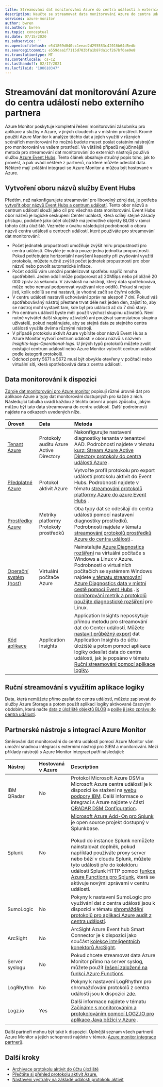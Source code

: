 ```yaml
---
title: Streamování dat monitorování Azure do centra událostí a externích partnerů
description: Naučte se streamovat data monitorování Azure do centra událostí a získat tak data do služby partner SIEM nebo Analytics Tool.
services: azure-monitor
author: bwren
ms.author: bwren
ms.topic: conceptual
ms.date: 07/15/2020
ms.subservice: ''
ms.openlocfilehash: e541869d040cc1eead2d295583c42016b64d5edb
ms.sourcegitcommit: e559daa1f7115d703bfa1b87da1cf267bf6ae9e8
ms.translationtype: MT
ms.contentlocale: cs-CZ
ms.lasthandoff: 02/17/2021
ms.locfileid: "100610347"
---
```

# <a name="stream-azure-monitoring-data-to-an-event-hub-or-external-partner"></a>Streamování dat monitorování Azure do centra událostí nebo externího partnera

Azure Monitor poskytuje kompletní řešení monitorování zásobníku pro aplikace a služby v Azure, v jiných cloudech a v místním prostředí. Kromě použití Azure Monitor k analýze těchto dat a jejich využití v různých scénářích monitorování ho možná budete muset poslat ostatním nástrojům pro monitorování ve vašem prostředí. Ve většině případů nejúčinnější metoda pro streamování dat monitorování do externích nástrojů používá službu [Azure Event Hubs](../../event-hubs/index.yml). Tento článek obsahuje stručný popis toho, jak to provést, a pak uvádí některé z partnerů, na které můžete odesílat data. Některé mají zvláštní integraci se Azure Monitor a můžou být hostované v Azure.  

## <a name="create-an-event-hubs-namespace"></a>Vytvoření oboru názvů služby Event Hubs

Předtím, než nakonfigurujete streamování pro libovolný zdroj dat, je potřeba [vytvořit obor názvů Event Hubs a centrum událostí](../../event-hubs/event-hubs-create.md). Tento obor názvů a centrum událostí slouží jako cíl pro všechna data monitorování. Event Hubs obor názvů je logické seskupení Center událostí, která sdílejí stejné zásady přístupu, podobně jako účet úložiště má jednotlivé objekty BLOB v rámci tohoto účtu úložiště. Vezměte v úvahu následující podrobnosti o oboru názvů centra událostí a centrech událostí, které používáte pro streamování dat monitorování:

* Počet jednotek propustnosti umožňuje zvýšit míru propustnosti pro centra událostí. Obvykle je nutná pouze jedna jednotka propustnosti. Pokud potřebujete horizontální navýšení kapacity při zvyšování využití protokolu, můžete ručně zvýšit počet jednotek propustnosti pro obor názvů nebo povolit automatické inflace.
* Počet oddílů vám umožní paralelizovat spotřebu napříč mnoha spotřebiteli. Jeden oddíl může podporovat až 20MBps nebo přibližně 20 000 zpráv za sekundu. V závislosti na nástroji, který data spotřebovává, může nebo nemusí podporovat využívání více oddílů. Pokud si nejste jistí, kolik oddílů se má nastavit, je vhodné začít se čtyřmi oddíly.
* V centru událostí nastavili uchovávání zpráv na alespoň 7 dní. Pokud váš spotřebováváný nástroj přestane trvat déle než jeden den, zajistí to, aby se nástroj mohl vystavit tam, kde byl pro události až do 7 dnů starý.
* Pro centrum událostí byste měli použít výchozí skupinu uživatelů. Není nutné vytvářet další skupiny uživatelů ani používat samostatnou skupinu uživatelů, pokud neplánujete, aby se stejná data ze stejného centra událostí využila dvěma různými nástroji.
* V případě protokolu aktivit Azure vybíráte obor názvů Event Hubs a Azure Monitor vytvoří centrum událostí v oboru názvů s názvem _Insights-logs-Operational-logs_. U jiných typů protokolů můžete zvolit existující centrum událostí nebo Azure Monitor vytvořit centrum událostí podle kategorií protokolů.
* Odchozí porty 5671 a 5672 musí být obvykle otevřeny v počítači nebo virtuální síti, která spotřebovává data z centra událostí.

## <a name="monitoring-data-available"></a>Data monitorování k dispozici
[Zdroje dat monitorování pro Azure monitor](../agents/data-sources.md) popisují různé úrovně dat pro aplikace Azure a typy dat monitorování dostupných pro každé z nich. Následující tabulka uvádí každou z těchto úrovní a popis způsobu, jakým můžou být tato data streamovaná do centra událostí. Další podrobnosti najdete na odkazech uvedených níže.

| Úroveň | Data | Metoda |
|:---|:---|:---|
| [Tenant Azure](../agents/data-sources.md#azure-tenant) | Protokoly auditu Azure Active Directory | Nakonfigurujte nastavení diagnostiky tenanta v tenantovi AAD. Podrobnosti najdete v tématu  [kurz: Stream Azure Active Directory protokoly do centra událostí Azure](../../active-directory/reports-monitoring/tutorial-azure-monitor-stream-logs-to-event-hub.md) . |
| [Předplatné Azure](../agents/data-sources.md#azure-subscription) | Protokol aktivit Azure | Vytvořte profil protokolu pro export událostí protokolu aktivit do Event Hubs.  Podrobnosti najdete v tématu [streamování protokolů platformy Azure do azure Event Hubs](../essentials/resource-logs.md#send-to-azure-event-hubs) . |
| [Prostředky Azure](../agents/data-sources.md#azure-resources) | Metriky platformy<br> Protokoly prostředků |Oba typy dat se odesílají do centra událostí pomocí nastavení diagnostiky prostředků. Podrobnosti najdete v tématu [streamování protokolů prostředků Azure do centra událostí](../essentials/resource-logs.md#send-to-azure-event-hubs) . |
| [Operační systém (host)](../agents/data-sources.md#operating-system-guest) | Virtuální počítače Azure | Nainstalujte [Azure Diagnostics rozšíření](../agents/diagnostics-extension-overview.md) na virtuální počítače s Windows a Linux v Azure. Podrobnosti o virtuálních počítačích se systémem Windows najdete [v tématu streamování Azure Diagnostics data v místní cestě pomocí Event Hubs](../agents/diagnostics-extension-stream-event-hubs.md) . [k monitorování metrik a protokolů použijte diagnostické rozšíření](../../virtual-machines/extensions/diagnostics-linux.md#protected-settings) pro Linux. |
| [Kód aplikace](../agents/data-sources.md#application-code) | Application Insights | Application Insights neposkytuje přímou metodu pro streamování dat do Center událostí. Můžete [nastavit průběžný export](../app/export-telemetry.md) dat Application Insights do účtu úložiště a potom pomocí aplikace logiky odesílat data do centra událostí, jak je popsáno v tématu [Ruční streamování pomocí aplikace logiky](#manual-streaming-with-logic-app). |

## <a name="manual-streaming-with-logic-app"></a>Ruční streamování s využitím aplikace logiky
Data, která nemůžete přímo zasílat do centra událostí, můžete zapisovat do služby Azure Storage a potom použít aplikaci logiky aktivované časovým obdobím, která načte [data z úložiště objektů BLOB](../../connectors/connectors-create-api-azureblobstorage.md#add-action) a [pošle ji jako zprávu do centra událostí](../../connectors/connectors-create-api-azure-event-hubs.md#add-action). 


## <a name="partner-tools-with-azure-monitor-integration"></a>Partnerské nástroje s integrací Azure Monitor

Směrování dat monitorování do centra událostí pomocí Azure Monitor vám umožní snadnou integraci s externími nástroji pro SIEM a monitorování. Mezi příklady nástrojů s Azure Monitor integrací patří následující:

| Nástroj | Hostovaná v Azure | Description |
|:---|:---| :---|
|  IBM QRadar | No | Protokol Microsoft Azure DSM a Microsoft Azure centra událostí je k dispozici ke stažení na [webu podpory IBM](https://www.ibm.com/support). Další informace o integraci s Azure najdete v části [QRADAR DSM Configuration](https://www.ibm.com/support/knowledgecenter/SS42VS_DSM/c_dsm_guide_microsoft_azure_overview.html?cp=SS42VS_7.3.0). |
| Splunk | No | [Microsoft Azure Add-On pro Splunk](https://splunkbase.splunk.com/app/3757/) je open source projekt dostupný v Splunkbase. <br><br> Pokud do instance Splunk nemůžete nainstalovat doplněk, pokud například používáte proxy server nebo běží v cloudu Splunk, můžete tyto události pře do kolektoru událostí Splunk HTTP pomocí [funkce Azure Functions pro Splunk](https://github.com/Microsoft/AzureFunctionforSplunkVS), která se aktivuje novými zprávami v centru událostí. |
| SumoLogic | No | Pokyny k nastavení SumoLogic pro využívání dat z centra událostí jsou k dispozici v tématu [shromáždění protokolů pro aplikaci Azure audit z centra událostí](https://help.sumologic.com/Send-Data/Applications-and-Other-Data-Sources/Azure-Audit/02Collect-Logs-for-Azure-Audit-from-Event-Hub). |
| ArcSight | No | ArcSight Azure Event hub Smart Connector je k dispozici jako součást [kolekce inteligentních konektorů ArcSight](https://community.softwaregrp.com/t5/Discussions/Announcing-General-Availability-of-ArcSight-Smart-Connectors-7/m-p/1671852). |
| Server syslogu | No | Pokud chcete streamovat data Azure Monitor přímo na server syslog, můžete použít [řešení založené na funkci Azure Functions](https://github.com/miguelangelopereira/azuremonitor2syslog/).
| LogRhythm | No| Pokyny k nastavení LogRhythm pro shromažďování protokolů z centra událostí jsou k dispozici [zde](https://logrhythm.com/six-tips-for-securing-your-azure-cloud-environment/). 
|Logz.io | Yes | Další informace najdete v tématu [Začínáme s monitorováním a protokolováním pomocí LOGZ.IO pro aplikace Java běžící v Azure](/azure/developer/java/fundamentals/java-get-started-with-logzio) .

Další partneři mohou být také k dispozici. Úplnější seznam všech partnerů Azure Monitor a jejich schopností najdete v tématu [Azure monitor integrace partnerů](../platform/partners.md).

## <a name="next-steps"></a>Další kroky
* [Archivace protokolu aktivit do účtu úložiště](./activity-log.md#legacy-collection-methods)
* [Přečtěte si přehled protokolu aktivit Azure.](../essentials/platform-logs-overview.md)
* [Nastavení výstrahy na základě události protokolu aktivit](../alerts/alerts-log-webhook.md)

